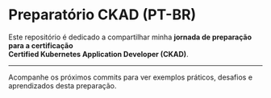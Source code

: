 # Preparatório CKAD (PT-BR)

Este repositório é dedicado a compartilhar minha **jornada de preparação para a certificação**  
**Certified Kubernetes Application Developer (CKAD)**.

---

Acompanhe os próximos commits para ver exemplos práticos, desafios e aprendizados desta preparação.

